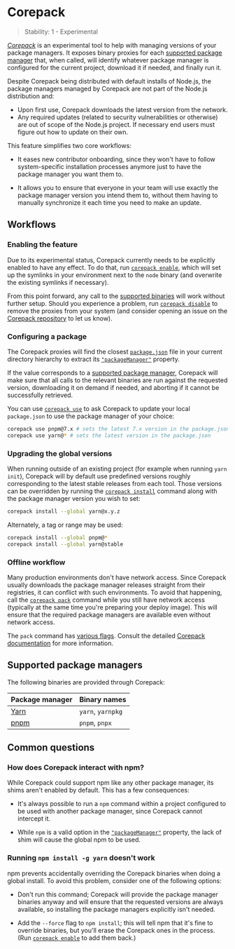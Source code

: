 # Corepack

<!-- introduced_in=v14.19.0 -->

<!-- type=misc -->

<!-- YAML
added:
  - v16.9.0
  - v14.19.0
-->

> Stability: 1 - Experimental

_[Corepack][Corepack repository]_ is an experimental tool to help with managing
versions of your package managers. It exposes binary proxies for each [supported
package manager][] that, when called, will identify whatever package manager is
configured for the current project, download it if needed, and finally run it.

Despite Corepack being distributed with default installs of Node.js, the package
managers managed by Corepack are not part of the Node.js distribution and:

* Upon first use, Corepack downloads the latest version from the network.
* Any required updates (related to security vulnerabilities or otherwise) are
  out of scope of the Node.js project. If necessary end users must figure out
  how to update on their own.

This feature simplifies two core workflows:

* It eases new contributor onboarding, since they won't have to follow
  system-specific installation processes anymore just to have the package
  manager you want them to.

* It allows you to ensure that everyone in your team will use exactly the
  package manager version you intend them to, without them having to manually
  synchronize it each time you need to make an update.

## Workflows

### Enabling the feature

Due to its experimental status, Corepack currently needs to be explicitly
enabled to have any effect. To do that, run [`corepack enable`][], which will
set up the symlinks in your environment next to the `node` binary (and overwrite
the existing symlinks if necessary).

From this point forward, any call to the [supported binaries][] will work
without further setup. Should you experience a problem, run [`corepack
disable`][] to remove the proxies from your system (and consider opening an
issue on the [Corepack repository][] to let us know).

### Configuring a package

The Corepack proxies will find the closest [`package.json`][] file in your
current directory hierarchy to extract its [`"packageManager"`][] property.

If the value corresponds to a [supported package manager][], Corepack will make
sure that all calls to the relevant binaries are run against the requested
version, downloading it on demand if needed, and aborting if it cannot be
successfully retrieved.

You can use [`corepack use`][] to ask Corepack to update your local
`package.json` to use the package manager of your choice:

```bash
corepack use pnpm@7.x # sets the latest 7.x version in the package.json
corepack use yarn@* # sets the latest version in the package.json
```

### Upgrading the global versions

When running outside of an existing project (for example when running
`yarn init`), Corepack will by default use predefined versions roughly
corresponding to the latest stable releases from each tool. Those versions can
be overridden by running the [`corepack install`][] command along with the
package manager version you wish to set:

```bash
corepack install --global yarn@x.y.z
```

Alternately, a tag or range may be used:

```bash
corepack install --global pnpm@*
corepack install --global yarn@stable
```

### Offline workflow

Many production environments don't have network access. Since Corepack usually
downloads the package manager releases straight from their registries, it can
conflict with such environments. To avoid that happening, call the [`corepack
pack`][] command while you still have network access (typically at the same time
you're preparing your deploy image). This will ensure that the required package
managers are available even without network access.

The `pack` command has [various flags][]. Consult the detailed [Corepack
documentation][] for more information.

## Supported package managers

The following binaries are provided through Corepack:

| Package manager | Binary names      |
| --------------- | ----------------- |
| [Yarn][]        | `yarn`, `yarnpkg` |
| [pnpm][]        | `pnpm`, `pnpx`    |

## Common questions

### How does Corepack interact with npm?

While Corepack could support npm like any other package manager, its shims
aren't enabled by default. This has a few consequences:

* It's always possible to run a `npm` command within a project configured to be
  used with another package manager, since Corepack cannot intercept it.

* While `npm` is a valid option in the [`"packageManager"`][] property, the lack
  of shim will cause the global npm to be used.

### Running `npm install -g yarn` doesn't work

npm prevents accidentally overriding the Corepack binaries when doing a global
install. To avoid this problem, consider one of the following options:

* Don't run this command; Corepack will provide the package manager binaries
  anyway and will ensure that the requested versions are always available, so
  installing the package managers explicitly isn't needed.

* Add the `--force` flag to `npm install`; this will tell npm that it's fine to
  override binaries, but you'll erase the Corepack ones in the process. (Run
  [`corepack enable`][] to add them back.)

[Corepack documentation]: https://github.com/nodejs/corepack#readme
[Corepack repository]: https://github.com/nodejs/corepack
[Yarn]: https://yarnpkg.com
[`"packageManager"`]: packages.md#packagemanager
[`corepack disable`]: https://github.com/nodejs/corepack#corepack-disable--name
[`corepack enable`]: https://github.com/nodejs/corepack#corepack-enable--name
[`corepack install`]: https://github.com/nodejs/corepack#corepack-install--g--global---all--nameversion
[`corepack pack`]: https://github.com/nodejs/corepack#corepack-pack---all--nameversion
[`corepack use`]: https://github.com/nodejs/corepack#corepack-use-nameversion
[`package.json`]: packages.md#nodejs-packagejson-field-definitions
[pnpm]: https://pnpm.io
[supported binaries]: #supported-package-managers
[supported package manager]: #supported-package-managers
[various flags]: https://github.com/nodejs/corepack#utility-commands
